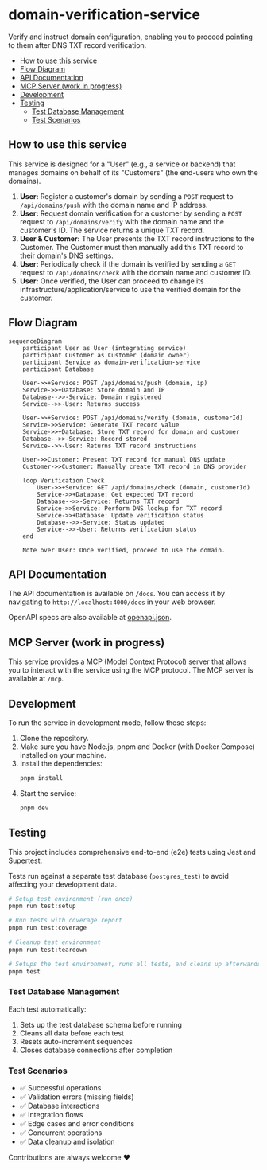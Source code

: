 # domain-verification-service <!-- omit in toc -->

Verify and instruct domain configuration, enabling you to proceed pointing to them after DNS TXT record verification.

- [How to use this service](#how-to-use-this-service)
- [Flow Diagram](#flow-diagram)
- [API Documentation](#api-documentation)
- [MCP Server (work in progress)](#mcp-server-work-in-progress)
- [Development](#development)
- [Testing](#testing)
  - [Test Database Management](#test-database-management)
  - [Test Scenarios](#test-scenarios)

## How to use this service

This service is designed for a "User" (e.g., a service or backend) that manages domains on behalf of its "Customers" (the end-users who own the domains).

1.  **User:** Register a customer's domain by sending a `POST` request to `/api/domains/push` with the domain name and IP address.
2.  **User:** Request domain verification for a customer by sending a `POST` request to `/api/domains/verify` with the domain name and the customer's ID. The service returns a unique TXT record.
3.  **User & Customer:** The User presents the TXT record instructions to the Customer. The Customer must then manually add this TXT record to their domain's DNS settings.
4.  **User:** Periodically check if the domain is verified by sending a `GET` request to `/api/domains/check` with the domain name and customer ID.
5.  **User:** Once verified, the User can proceed to change its infrastructure/application/service to use the verified domain for the customer.

## Flow Diagram

```mermaid
sequenceDiagram
    participant User as User (integrating service)
    participant Customer as Customer (domain owner)
    participant Service as domain-verification-service
    participant Database

    User->>+Service: POST /api/domains/push (domain, ip)
    Service->>+Database: Store domain and IP
    Database-->>-Service: Domain registered
    Service-->>-User: Returns success

    User->>+Service: POST /api/domains/verify (domain, customerId)
    Service->>Service: Generate TXT record value
    Service->>+Database: Store TXT record for domain and customer
    Database-->>-Service: Record stored
    Service-->>-User: Returns TXT record instructions

    User->>Customer: Present TXT record for manual DNS update
    Customer->>Customer: Manually create TXT record in DNS provider

    loop Verification Check
        User->>+Service: GET /api/domains/check (domain, customerId)
        Service->>+Database: Get expected TXT record
        Database-->>-Service: Returns TXT record
        Service->>Service: Perform DNS lookup for TXT record
        Service->>+Database: Update verification status
        Database-->>-Service: Status updated
        Service-->>-User: Returns verification status
    end

    Note over User: Once verified, proceed to use the domain.
```

## API Documentation

The API documentation is available on `/docs`. You can access it by navigating to `http://localhost:4000/docs` in your web browser.

OpenAPI specs are also available at [openapi.json](./openapi.json).

## MCP Server (work in progress)

This service provides a MCP (Model Context Protocol) server that allows you to interact with the service using the MCP protocol. The MCP server is available at `/mcp`.

## Development

To run the service in development mode, follow these steps:
1. Clone the repository.
2. Make sure you have Node.js, pnpm and Docker (with Docker Compose) installed on your machine.
3. Install the dependencies:
    ```bash
    pnpm install
    ```
4. Start the service:
    ```bash
    pnpm dev
    ```

## Testing

This project includes comprehensive end-to-end (e2e) tests using Jest and Supertest.

Tests run against a separate test database (`postgres_test`) to avoid affecting your development data.

```bash
# Setup test environment (run once)
pnpm run test:setup

# Run tests with coverage report
pnpm run test:coverage

# Cleanup test environment
pnpm run test:teardown

# Setups the test environment, runs all tests, and cleans up afterwards
pnpm test
```

### Test Database Management

Each test automatically:
1. Sets up the test database schema before running
2. Cleans all data before each test
3. Resets auto-increment sequences
4. Closes database connections after completion

### Test Scenarios

- ✅ Successful operations
- ✅ Validation errors (missing fields)
- ✅ Database interactions
- ✅ Integration flows
- ✅ Edge cases and error conditions
- ✅ Concurrent operations
- ✅ Data cleanup and isolation


Contributions are always welcome ❤️

